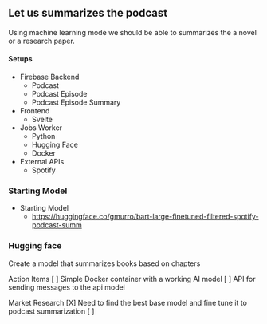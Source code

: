 ## Let us summarizes the podcast

Using machine learning mode we should be able to summarizes the a novel or a research paper. 


#### Setups
  - Firebase Backend
    - Podcast
    - Podcast Episode
    - Podcast Episode Summary
  - Frontend
    - Svelte
  - Jobs Worker
    - Python
    - Hugging Face
    - Docker
  - External APIs
    - Spotify


### Starting Model
- Starting Model
  - https://huggingface.co/gmurro/bart-large-finetuned-filtered-spotify-podcast-summ



### Hugging face



Create a model that summarizes books based on chapters

Action Items
[ ] Simple Docker container with a working AI model
[ ] API for sending messages to the api model


Market Research
[X] Need to find the best base model and fine tune it to podcast summarization
[ ] 